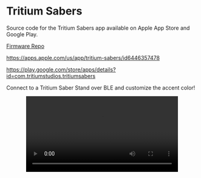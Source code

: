 # Tritium Sabers

Source code for the Tritium Sabers app available on Apple App Store and Google Play.

[Firmware Repo](https://github.com/TritiumStudios/TS-1001)

https://apps.apple.com/us/app/tritium-sabers/id6446357478

https://play.google.com/store/apps/details?id=com.tritiumstudios.tritiumsabers

Connect to a Tritium Saber Stand over BLE and customize the accent color!

<div align="center">
  <video src="https://user-images.githubusercontent.com/43047974/226649626-90fbbac1-3171-4ecb-a2ea-69f73cda955d.mov" width=400/>
<div/>


